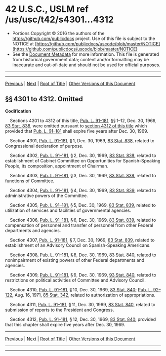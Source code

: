 ---
---

# 42 U.S.C., USLM ref /us/usc/t42/s4301...4312

* Portions Copyright © 2016 the authors of the https://github.com/publicdocs project.
  Use of this file is subject to the NOTICE at [https://github.com/publicdocs/uscode/blob/master/NOTICE](https://github.com/publicdocs/uscode/blob/master/NOTICE)
* See the [Document Metadata](././../../../..//README.md) for more information.
  This file is generated from historical government data; content and/or formatting may be inaccurate and out-of-date and should not be used for official purposes.

----------
----------

[Previous](./../../../..//us/usc/t42/ch54/m__us_usc_t42_ch54.md) | [Next](./../../../..//us/usc/t42/ch55/m__us_usc_t42_ch55.md) | [Root of Title](./../../../../) | [Other Versions of this Document](https://publicdocs.github.io/go/links?ns=uslm&ref=%2Fus%2Fusc%2Ft42%2Fs4301...4312)

## §§ 4301 to 4312. Omitted

 __Codification__ 

    Sections 4301 to 4312 of this title, [Pub. L. 91–181][/us/pl/91/181], §§ 1–12, Dec. 30, 1969, [83 Stat. 838][/us/stat/83/838], were omitted pursuant to [section 4312 of this title][/us/usc/t42/s4312] which provided that [Pub. L. 91–181][/us/pl/91/181] shall expire five years after Dec. 30, 1969.

    Section 4301, [Pub. L. 91–181][/us/pl/91/181], § 1, Dec. 30, 1969, [83 Stat. 838][/us/stat/83/838], related to Congressional declaration of purpose.

    Section 4302, [Pub. L. 91–181][/us/pl/91/181], § 2, Dec. 30, 1969, [83 Stat. 838][/us/stat/83/838], related to establishment of Cabinet Committee on Opportunities for Spanish-Speaking People, its composition, appointment of Chairman.

    Section 4303, [Pub. L. 91–181][/us/pl/91/181], § 3, Dec. 30, 1969, [83 Stat. 838][/us/stat/83/838], related to functions of Committee.

    Section 4304, [Pub. L. 91–181][/us/pl/91/181], § 4, Dec. 30, 1969, [83 Stat. 839][/us/stat/83/839], related to administrative powers of the Committee.

    Section 4305, [Pub. L. 91–181][/us/pl/91/181], § 5, Dec. 30, 1969, [83 Stat. 839][/us/stat/83/839], related to utilization of services and facilities of governmental agencies.

    Section 4306, [Pub. L. 91–181][/us/pl/91/181], § 6, Dec. 30, 1969, [83 Stat. 839][/us/stat/83/839], related to compensation of personnel and transfer of personnel from other Federal departments and agencies.

    Section 4307, [Pub. L. 91–181][/us/pl/91/181], § 7, Dec. 30, 1969, [83 Stat. 839][/us/stat/83/839], related to establishment of an Advisory Council on Spanish-Speaking Americans.

    Section 4308, [Pub. L. 91–181][/us/pl/91/181], § 8, Dec. 30, 1969, [83 Stat. 840][/us/stat/83/840], related to nonimpairment of existing powers of other Federal departments and agencies.

    Section 4309, [Pub. L. 91–181][/us/pl/91/181], § 9, Dec. 30, 1969, [93 Stat. 840][/us/stat/93/840], related to restrictions on political activities of Committee and Advisory Council.

    Section 4310, [Pub. L. 91–181][/us/pl/91/181], § 10, Dec. 30, 1969, [83 Stat. 840][/us/stat/83/840]; [Pub. L. 92–122][/us/pl/92/122], Aug. 16, 1971, [85 Stat. 342][/us/stat/85/342], related to authorization of appropriations.

    Section 4311, [Pub. L. 91–181][/us/pl/91/181], § 11, Dec. 30, 1969, [83 Stat. 840][/us/stat/83/840], related to submission of reports to the President and Congress.

    Section 4312, [Pub. L. 91–181][/us/pl/91/181], § 12, Dec. 30, 1969, [83 Stat. 840][/us/stat/83/840], provided that this chapter shall expire five years after Dec. 30, 1969.

----------

[Previous](./../../../..//us/usc/t42/ch54/m__us_usc_t42_ch54.md) | [Next](./../../../..//us/usc/t42/ch55/m__us_usc_t42_ch55.md) | [Root of Title](./../../../../) | [Other Versions of this Document](https://publicdocs.github.io/go/links?ns=uslm&ref=%2Fus%2Fusc%2Ft42%2Fs4301...4312)

----------
----------

[/us/pl/91/181]: https://publicdocs.github.io/go/links?ns=uslm&ref=%2Fus%2Fpl%2F91%2F181
[/us/stat/83/838]: https://publicdocs.github.io/go/links?ns=uslm&ref=%2Fus%2Fstat%2F83%2F838
[/us/usc/t42/s4312]: https://publicdocs.github.io/go/links?ns=uslm&ref=%2Fus%2Fusc%2Ft42%2Fs4312
[/us/pl/91/181]: https://publicdocs.github.io/go/links?ns=uslm&ref=%2Fus%2Fpl%2F91%2F181
[/us/pl/91/181]: https://publicdocs.github.io/go/links?ns=uslm&ref=%2Fus%2Fpl%2F91%2F181
[/us/stat/83/838]: https://publicdocs.github.io/go/links?ns=uslm&ref=%2Fus%2Fstat%2F83%2F838
[/us/pl/91/181]: https://publicdocs.github.io/go/links?ns=uslm&ref=%2Fus%2Fpl%2F91%2F181
[/us/stat/83/838]: https://publicdocs.github.io/go/links?ns=uslm&ref=%2Fus%2Fstat%2F83%2F838
[/us/pl/91/181]: https://publicdocs.github.io/go/links?ns=uslm&ref=%2Fus%2Fpl%2F91%2F181
[/us/stat/83/838]: https://publicdocs.github.io/go/links?ns=uslm&ref=%2Fus%2Fstat%2F83%2F838
[/us/pl/91/181]: https://publicdocs.github.io/go/links?ns=uslm&ref=%2Fus%2Fpl%2F91%2F181
[/us/stat/83/839]: https://publicdocs.github.io/go/links?ns=uslm&ref=%2Fus%2Fstat%2F83%2F839
[/us/pl/91/181]: https://publicdocs.github.io/go/links?ns=uslm&ref=%2Fus%2Fpl%2F91%2F181
[/us/stat/83/839]: https://publicdocs.github.io/go/links?ns=uslm&ref=%2Fus%2Fstat%2F83%2F839
[/us/pl/91/181]: https://publicdocs.github.io/go/links?ns=uslm&ref=%2Fus%2Fpl%2F91%2F181
[/us/stat/83/839]: https://publicdocs.github.io/go/links?ns=uslm&ref=%2Fus%2Fstat%2F83%2F839
[/us/pl/91/181]: https://publicdocs.github.io/go/links?ns=uslm&ref=%2Fus%2Fpl%2F91%2F181
[/us/stat/83/839]: https://publicdocs.github.io/go/links?ns=uslm&ref=%2Fus%2Fstat%2F83%2F839
[/us/pl/91/181]: https://publicdocs.github.io/go/links?ns=uslm&ref=%2Fus%2Fpl%2F91%2F181
[/us/stat/83/840]: https://publicdocs.github.io/go/links?ns=uslm&ref=%2Fus%2Fstat%2F83%2F840
[/us/pl/91/181]: https://publicdocs.github.io/go/links?ns=uslm&ref=%2Fus%2Fpl%2F91%2F181
[/us/stat/93/840]: https://publicdocs.github.io/go/links?ns=uslm&ref=%2Fus%2Fstat%2F93%2F840
[/us/pl/91/181]: https://publicdocs.github.io/go/links?ns=uslm&ref=%2Fus%2Fpl%2F91%2F181
[/us/stat/83/840]: https://publicdocs.github.io/go/links?ns=uslm&ref=%2Fus%2Fstat%2F83%2F840
[/us/pl/92/122]: https://publicdocs.github.io/go/links?ns=uslm&ref=%2Fus%2Fpl%2F92%2F122
[/us/stat/85/342]: https://publicdocs.github.io/go/links?ns=uslm&ref=%2Fus%2Fstat%2F85%2F342
[/us/pl/91/181]: https://publicdocs.github.io/go/links?ns=uslm&ref=%2Fus%2Fpl%2F91%2F181
[/us/stat/83/840]: https://publicdocs.github.io/go/links?ns=uslm&ref=%2Fus%2Fstat%2F83%2F840
[/us/pl/91/181]: https://publicdocs.github.io/go/links?ns=uslm&ref=%2Fus%2Fpl%2F91%2F181
[/us/stat/83/840]: https://publicdocs.github.io/go/links?ns=uslm&ref=%2Fus%2Fstat%2F83%2F840


